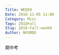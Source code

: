 ```yaml
---
Title: WEEK9
Date: 2018-11-05 11:00
Category: Misc
Tags: 2018Fall
Slug: 2018-Fall-week9
Author: NFUMDE
---
```


期中考

<!-- PELICAN_END_SUMMARY -->

